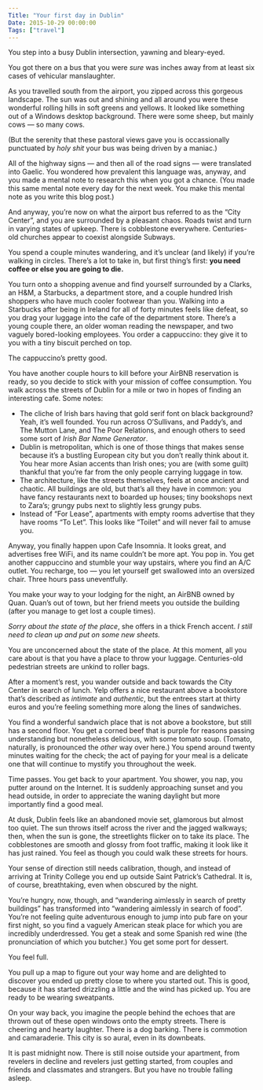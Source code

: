 ```yaml
---
Title: "Your first day in Dublin"
Date: 2015-10-29 00:00:00
Tags: ["travel"]
---
```


<p>You step into a busy Dublin intersection, yawning and bleary-eyed.</p>


<p>You got there on a bus that you were <em>sure</em> was inches away from at least six cases of vehicular manslaughter.</p>


<p>As you travelled south from the airport, you zipped across this gorgeous landscape.  The sun was out and shining and all around you were these wonderful rolling hills in soft greens and yellows.  It looked like something out of a Windows desktop background.  There were some sheep, but mainly cows — so many cows.</p>


<p>(But the serenity that these pastoral views gave you is occassionally punctuated by <em>holy shit</em> your bus was being driven by a maniac.)</p>


<p>All of the highway signs — and then all of the road signs — were translated into Gaelic.  You wondered how prevalent this language was, anyway, and you made a mental note to research this when you got a chance.  (You made this same mental note every day for the next week.  You make this mental note as you write this blog post.)</p>


<p>And anyway, you’re now on what the airport bus referred to as the “City Center”, and you are surrounded by a pleasant chaos.  Roads twist and turn in varying states of upkeep.  There is cobblestone everywhere.  Centuries-old churches appear to coexist alongside Subways.</p>


<p>You spend a couple minutes wandering, and it’s unclear (and likely) if you’re walking in circles. There’s a lot to take in, but first thing’s first: <strong>you need coffee or else you are going to die.</strong></p>


<p>You turn onto a shopping avenue and find yourself surrounded by a Clarks, an H&amp;M, a Starbucks, a department store, and a couple hundred Irish shoppers who have much cooler footwear than you.  Walking into a Starbucks after being in Ireland for all of forty minutes feels like defeat, so you drag your luggage into the cafe of the department store.  There’s a young couple there, an older woman reading the newspaper, and two vaguely bored-looking employees.  You order a cappuccino: they give it to you with a tiny biscuit perched on top.</p>


<p>The cappuccino’s pretty good.</p>


<p>You have another couple hours to kill before your AirBNB reservation is ready, so you decide to stick with your mission of coffee consumption.  You walk across the streets of Dublin for a mile or two in hopes of finding an interesting cafe.  Some notes:</p>


<ul>
<li>The cliche of Irish bars having that gold serif font on black background?  Yeah, it’s well founded.  You run across O’Sullivans, and Paddy’s, and The Mutton Lane, and The Poor Relations, and enough others to seed some sort of <em>Irish Bar Name Generator</em>.</li>
<li>Dublin is metropolitan, which is one of those things that makes sense because it’s a bustling European city but you don’t really think about it. You hear more Asian accents than Irish ones; you are (with some guilt) thankful that you’re far from the only people carrying luggage in tow.</li>
<li>The architecture, like the streets themselves, feels at once ancient and chaotic.  All buildings are old, but that’s all they have in common: you have fancy restaurants next to boarded up houses; tiny bookshops next to Zara’s; grungy pubs next to slightly less grungy pubs.</li>
<li>Instead of “For Lease”, apartments with empty rooms advertise that they have rooms “To Let”.  This looks like “Toilet” and will never fail to amuse you.</li>
</ul>


<p>Anyway, you finally happen upon Cafe Insomnia.  It looks great, and advertises free WiFi, and its name couldn’t be more apt.  You pop in.  You get another cappuccino and stumble your way upstairs, where you find an A/C outlet.  You recharge, too — you let yourself get swallowed into an oversized chair.  Three hours pass uneventfully.</p>


<p>You make your way to your lodging for the night, an AirBNB owned by Quan.  Quan’s out of town, but her friend meets you outside the building (after you manage to get lost a couple times).</p>


<p><em>Sorry about the state of the place</em>, she offers in a thick French accent.  <em>I still need to clean up and put on some new sheets.</em></p>


<p>You are unconcerned about the state of the place.  At this moment, all you care about is that you have a place to throw your luggage.  Centuries-old pedestrian streets are unkind to roller bags.</p>


<p>After a moment’s rest, you wander outside and back towards the City Center in search of lunch.  Yelp offers a nice restaurant above a bookstore that’s described as <em>intimate</em> and <em>authentic</em>, but the entrees start at thirty euros and you’re feeling something more along the lines of sandwiches.</p>


<p>You find a wonderful sandwich place that is not above a bookstore, but still has a second floor. You get a corned beef that is purple for reasons passing understanding but nonetheless delicious, with some tomato soup.  (Tomato, naturally, is pronounced the <em>other</em> way over here.)  You spend around twenty minutes waiting for the check; the act of paying for your meal is a delicate one that will continue to mystify you throughout the week.</p>


<p>Time passes.  You get back to your apartment.  You shower, you nap, you putter around on the Internet.  It is suddenly approaching sunset and you head outside, in order to appreciate the waning daylight but more importantly find a good meal.</p>


<p>At dusk, Dublin feels like an abandoned movie set, glamorous but almost too quiet.  The sun throws itself across the river and the jagged walkways; then, when the sun is gone, the streetlights flicker on to take its place.  The cobblestones are smooth and glossy from foot traffic, making it look like it has just rained.  You feel as though you could walk these streets for hours.</p>


<p>Your sense of direction still needs calibration, though, and instead of arriving at  Trinity College you end up outside Saint Patrick’s Cathedral.  It is, of course, breathtaking, even when obscured by the night.</p>


<p>You’re hungry, now, though, and “wandering aimlessly in search of pretty buildings” has transformed into “wandering aimlessly in search of food”.  You’re not feeling quite adventurous enough to jump into pub fare on your first night, so you find a vaguely American steak place for which you are incredibly underdressed.  You get a steak and some Spanish red wine (the pronunciation of which you butcher.)  You get some port for dessert.</p>


<p>You feel full.</p>


<p>You pull up a map to figure out your way home and are delighted to discover you ended up pretty close to where you started out.  This is good, because it has started drizzling a little and the wind has picked up.  You are ready to be wearing sweatpants.</p>


<p>On your way back, you imagine the people behind the echoes that are thrown out of these open windows onto the empty streets.  There is cheering and hearty laughter.  There is a dog barking.  There is commotion and camaraderie. This city is so aural, even in its downbeats.</p>


<p>It is past midnight now.  There is still noise outside your apartment, from revelers in decline and revelers just getting started, from couples and friends and classmates and strangers.  But you have no trouble falling asleep.</p>
	